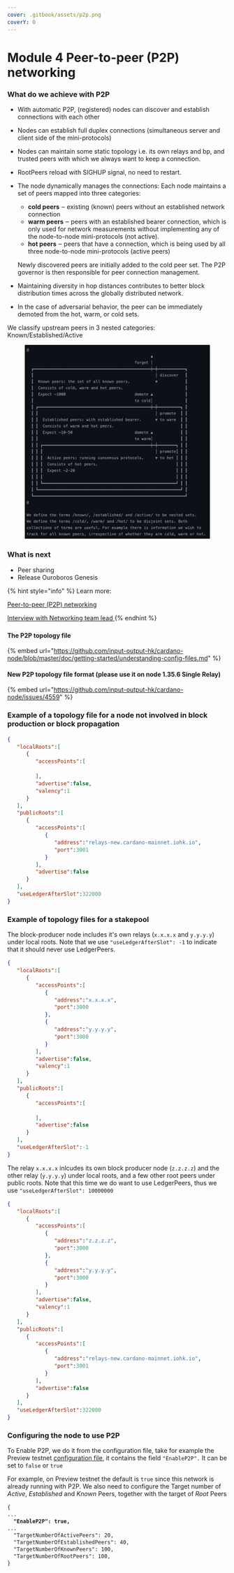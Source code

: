 ```yaml
---
cover: .gitbook/assets/p2p.png
coverY: 0
---
```


# Module 4 Peer-to-peer (P2P) networking

### What do we achieve with P2P

* With automatic P2P, (registered) nodes can discover and establish connections with each other&#x20;
* Nodes can establish full duplex  connections (simultaneous server and client side of the mini-protocols)
* Nodes can maintain some static topology i.e. its own relays and bp, and trusted peers with which we always want to keep a connection.&#x20;
* RootPeers reload with SIGHUP signal, no need to restart.&#x20;
*   The node dynamically manages the connections:  Each node maintains a set of peers mapped into three categories:

    * **cold peers** ‒ existing (known) peers without an established network connection
    * **warm peers** ‒ peers with an established bearer connection, which is only used for network measurements without implementing any of the node-to-node mini-protocols (not active).
    * **hot peers** ‒ peers that have a connection, which is being used by all three node-to-node mini-protocols (active peers)

    Newly discovered peers are initially added to the cold peer set. The P2P governor is then responsible for peer connection management.
* Maintaining diversity in hop distances contributes to better block distribution times across the globally distributed network.
* In the case of adversarial behavior, the peer can be immediately demoted from the hot, warm, or cold sets.

We classify upstream peers in 3 nested categories: Known/Established/Active

<figure><img src=".gitbook/assets/Screen Shot 2023-03-10 at 13.40.58.png" alt=""><figcaption></figcaption></figure>

### What is next

* Peer sharing&#x20;
* Release Ouroboros Genesis

{% hint style="info" %}
Learn more:&#x20;

[Peer-to-peer (P2P) networking](https://docs.cardano.org/explore-cardano/cardano-network/p2p-networking)

[Interview with Networking team lead ](https://youtu.be/wnv7VCa79eo)
{% endhint %}

###

#### The P2P topology file&#x20;

{% embed url="https://github.com/input-output-hk/cardano-node/blob/master/doc/getting-started/understanding-config-files.md" %}

#### New P2P topology file format (please use it on node 1.35.6 Single Relay)

{% embed url="https://github.com/input-output-hk/cardano-node/issues/4559" %}

### Example of a topology file for a node not involved in block production or block propagation

```json
{
   "localRoots":[
      {
         "accessPoints":[
            
         ],
         "advertise":false,
         "valency":1
      }
   ],
   "publicRoots":[
      {
         "accessPoints":[
            {
               "address":"relays-new.cardano-mainnet.iohk.io",
               "port":3001
            }
         ],
         "advertise":false
      }
   ],
   "useLedgerAfterSlot":322000
}
```

### Example of topology files for a stakepool

The block-producer node includes it's own relays (`x.x.x.x` and `y.y.y.y`) under local roots. Note that we use `"useLedgerAfterSlot": -1` to indicate that it should never use LedgerPeers.

```json
{
   "localRoots":[
      {
         "accessPoints":[
            {
               "address":"x.x.x.x",
               "port":3000
            },
            {
               "address":"y.y.y.y",
               "port":3000
            }
         ],
         "advertise":false,
         "valency":1
      }
   ],
   "publicRoots":[
      {
         "accessPoints":[
            
         ],
         "advertise":false
      }
   ],
   "useLedgerAfterSlot":-1
}
```

The relay `x.x.x.x`  inlcudes its own block producer node (`z.z.z.z`) and the other relay (`y.y.y.y`) under local roots, and a few other root peers under public roots. Note that this time we do want to use LedgerPeers, thus we use `"useLedgerAfterSlot": 10000000`

```json
{
   "localRoots":[
      {
         "accessPoints":[
            {
               "address":"z.z.z.z",
               "port":3000
            },
            {
               "address":"y.y.y.y",
               "port":3000
            }
         ],
         "advertise":false,
         "valency":1
      }
   ],
   "publicRoots":[
      {
         "accessPoints":[
            {
               "address":"relays-new.cardano-mainnet.iohk.io",
               "port":3001
            }
         ],
         "advertise":false
      }
   ],
   "useLedgerAfterSlot":322000
}
```

### Configuring the node to use P2P

To Enable P2P, we do it from the configuration file, take for example the Preview testnet [configuration file](https://book.world.dev.cardano.org/environments/preview/config.json), it contains the field  `"EnableP2P".` It can be set to `false` or `true`

For example, on Preview testnet the default is `true` since this network is already running with P2P.  We also need to configure the Target number of _Active_, _Established_ and _Known_ Peers, together with the target of _Root_ Peers

<pre><code>{
...
<strong>  "EnableP2P": true,
</strong>...
  "TargetNumberOfActivePeers": 20,
  "TargetNumberOfEstablishedPeers": 40,
  "TargetNumberOfKnownPeers": 100,
  "TargetNumberOfRootPeers": 100,
}
</code></pre>
